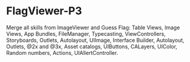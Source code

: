 # FlagViewer-P3
Merge all skills from ImageViewer and Guess Flag:
Table Views, Image Views, App Bundles, FileManager, Typecasting, ViewControllers, Storyboards, Outlets, Autolayout, UIImage, Interface Builder, Autolayout, Outlets, @2x and @3x, Asset catalogs, UIButtons, CALayers, UIColor, Random numbers, Actions, UIAllertController.
